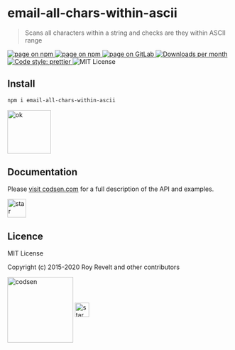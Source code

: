 # email-all-chars-within-ascii

> Scans all characters within a string and checks are they within ASCII range

<div class="package-badges">
  <a href="https://www.npmjs.com/package/email-all-chars-within-ascii" rel="nofollow noreferrer noopener">
    <img src="https://img.shields.io/badge/-npm-blue?style=flat-square" alt="page on npm">
  </a>
  <a href="https://codsen.com/os/email-all-chars-within-ascii" rel="nofollow noreferrer noopener">
    <img src="https://img.shields.io/badge/-Codsen-blue?style=flat-square" alt="page on npm">
  </a>
  <a href="https://gitlab.com/codsen/codsen/tree/master/packages/email-all-chars-within-ascii" rel="nofollow noreferrer noopener">
    <img src="https://img.shields.io/badge/-GitLab-blue?style=flat-square" alt="page on GitLab">
  </a>
  <a href="https://npmcharts.com/compare/email-all-chars-within-ascii?interval=30" rel="nofollow noreferrer noopener" target="_blank">
    <img src="https://img.shields.io/npm/dm/email-all-chars-within-ascii.svg?style=flat-square" alt="Downloads per month">
  </a>
  <a href="https://prettier.io" rel="nofollow noreferrer noopener" target="_blank">
    <img src="https://img.shields.io/badge/code_style-prettier-brightgreen.svg?style=flat-square" alt="Code style: prettier">
  </a>
  <img src="https://img.shields.io/badge/licence-MIT-brightgreen.svg?style=flat-square" alt="MIT License">
</div>

## Install

```bash
npm i email-all-chars-within-ascii
```

<img src="https://codsen.com/images/png-codsen-ok.png" width="98" alt="ok" align="center">

## Documentation

Please [visit codsen.com](https://codsen.com/os/email-all-chars-within-ascii/) for a full description of the API and examples.

<img src="https://codsen.com/images/png-codsen-star.png" width="42" alt="star" align="center">

## Licence

MIT License

Copyright (c) 2015-2020 Roy Revelt and other contributors

<img src="https://codsen.com/images/png-codsen-1.png" width="148" alt="codsen" align="center"> <img src="https://codsen.com/images/png-codsen-star-small.png" width="32" alt="star" align="center">
